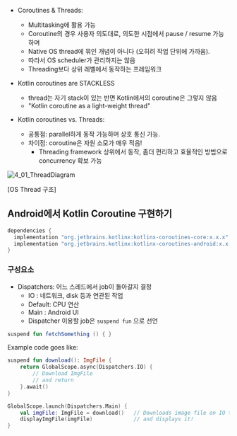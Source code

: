 - Coroutines & Threads:
  - Multitasking에 활용 가능
  - Coroutine의 경우 사용자 의도대로, 의도한 시점에서 pause / resume 가능하며
  - Native OS thread에 묶인 개념이 아니다 (오히려 작업 단위에 가까움).
  - 따라서 OS scheduler가 관리하지는 않음
  - Threading보다 상위 레벨에서 동작하는 프레임워크
  
- Kotlin coroutines are STACKLESS
  - thread는 자기 stack이 있는 반면 Kotlin에서의 coroutine은 그렇지 않음
  - "Kotlin coroutine as a light-weight thread"
  
- Kotlin coroutines vs. Threads:
  - 공통점: parallel하게 동작 가능하며 상호 통신 가능.
  - 차이점: coroutine은 자원 소모가 매우 적음!
    - Threading framework 상위에서 동작, 좀더 편리하고 효율적인 방법으로 concurrency 확보 가능
    
  
  
![4_01_ThreadDiagram](https://user-images.githubusercontent.com/57291261/99969029-4004a280-2ddd-11eb-9a20-2d76f00f7e38.jpg)

[OS Thread 구조]


## Android에서 Kotlin Coroutine 구현하기

```kotlin
dependencies {
  implementation "org.jetbrains.kotlinx:kotlinx-coroutines-core:x.x.x"
  implementation "org.jetbrains.kotlinx:kotlinx-coroutines-android:x.x.x"
}
```
### 구성요소
- Dispatchers: 어느 스레드에서 job이 돌아갈지 결정
  - IO     : 네트워크, disk 등과 연관된 작업
  - Default: CPU 연산
  - Main   : Android UI
  * Dispatcher 이용할 job은 `suspend fun` 으로 선언
  
```kotlin
suspend fun fetchSomething () { }
```
  
Example code goes like:

```kotlin
suspend fun download(): ImgFile {
    return GlobalScope.async(Dispatchers.IO) {
        // Download ImgFile
        // and return
    }.await()
}

GlobalScope.launch(Dispatchers.Main) {
    val imgFile: ImgFile = download()   // Downloads image file on IO thread
    displayImgFile(imgFile)             // and displays it!
}


```
